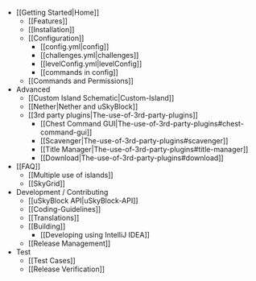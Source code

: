 * [[Getting Started|Home]]
  * [[Features]]
  * [[Installation]]
  * [[Configuration]]
    * [[config.yml|config]]
    * [[challenges.yml|challenges]]
    * [[levelConfig.yml|levelConfig]]
    * [[commands in config]]
  * [[Commands and Permissions]]
* Advanced
  * [[Custom Island Schematic|Custom-Island]]
  * [[Nether|Nether and uSkyBlock]]
  * [[3rd party plugins|The-use-of-3rd-party-plugins]]
    * [[Chest Command GUI|The-use-of-3rd-party-plugins#chest-command-gui]]
    * [[Scavenger|The-use-of-3rd-party-plugins#scavenger]]
    * [[Title Manager|The-use-of-3rd-party-plugins#title-manager]]
    * [[Download|The-use-of-3rd-party-plugins#download]]
* [[FAQ]]
  * [[Multiple use of islands]]
  * [[SkyGrid]]
* Development / Contributing
  * [[uSkyBlock API|uSkyBlock-API]]
  * [[Coding-Guidelines]]
  * [[Translations]]
  * [[Building]]
    * [[Developing using IntelliJ IDEA]]
  * [[Release Management]]
* Test
  * [[Test Cases]]
  * [[Release Verification]]
